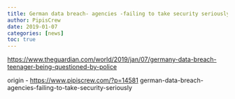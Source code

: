 ```yaml
---
title: German data breach- agencies -failing to take security seriously-
author: PipisCrew
date: 2019-01-07
categories: [news]
toc: true
---
```


https://www.theguardian.com/world/2019/jan/07/germany-data-breach-teenager-being-questioned-by-police

origin - https://www.pipiscrew.com/?p=14581 german-data-breach-agencies-failing-to-take-security-seriously